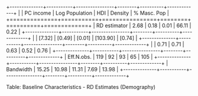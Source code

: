 
+--------------+-----------+----------------+--------+----------+-------------+
|              | PC income | Log Population | HDI    | Density  | % Masc. Pop |
+==============+===========+================+========+==========+=============+
| RD estimator | 2.68      | 0.18           | 0.01   | 66.11    | 0.22        |
+--------------+-----------+----------------+--------+----------+-------------+
|              | [7.32]    | [0.49]         | [0.01] | [103.90] | [0.74]      |
+--------------+-----------+----------------+--------+----------+-------------+
|              | 0.71      | 0.71           | 0.63   | 0.52     | 0.76        |
+--------------+-----------+----------------+--------+----------+-------------+
| Eff.N.obs.   | 119       | 92             | 93     | 65       | 105         |
+--------------+-----------+----------------+--------+----------+-------------+
| Bandwidth    | 15.25     | 10.98          | 11.31  | 7.69     | 13.98       |
+--------------+-----------+----------------+--------+----------+-------------+

Table: Baseline Characteristics - RD Estimates (Demography)
